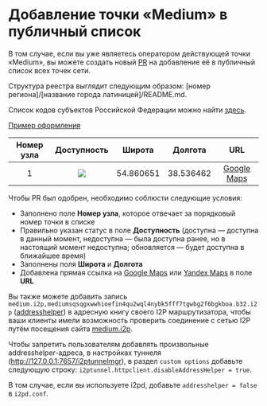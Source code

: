 # Добавление точки «Medium» в публичный список

В том случае, если вы уже являетесь оператором действующей точки «Medium», вы можете создать новый [PR](https://github.com/medium-isp/medium/pulls) на добавление её в публичный список всех точек сети.

Структура реестра выглядит следующим образом: [номер региона]/[название города латиницей]/README.md.

Список кодов субъектов Российской Федерации можно найти [здесь](https://ru.wikipedia.org/wiki/%D0%9A%D0%BE%D0%B4%D1%8B_%D1%81%D1%83%D0%B1%D1%8A%D0%B5%D0%BA%D1%82%D0%BE%D0%B2_%D0%A0%D0%BE%D1%81%D1%81%D0%B8%D0%B9%D1%81%D0%BA%D0%BE%D0%B9_%D0%A4%D0%B5%D0%B4%D0%B5%D1%80%D0%B0%D1%86%D0%B8%D0%B8).

[Пример оформления](https://pastebin.com/raw/pPa0VQJA)

| Номер узла | Доступность | Широта  | Долгота | URL |
|:----------:|:-----------:|:-------:|:-------:|:---:|
| 1         | ![](https://img.shields.io/badge/доступен-success.svg)   | 54.860651 | 38.536462 | [Google Maps](https://www.google.com/maps/place/54°51'38.3"N+38°32'11.3"E)

Чтобы PR был одобрен, необходимо соблюсти следующие условия:

* Заполнено поле **Номер узла**, которое отвечает за порядковый номер точки в списке
* Правильно указан статус в поле **Доступность** (доступна — доступна в данный момент, недоступна — была доступна ранее, но в настоящий момент недоступна; обновляется — будет доступна в ближайшее время)
* Заполнены поля **Широта** и **Долгота**
* Добавлена прямая ссылка на [Google Maps](https://maps.google.com) или [Yandex Maps](https://maps.yandex.ru) в поле **URL**

Вы также можете добавить запись `medium.i2p,mediumsqsqgxwwhioefin4qu2wql4nybk5fff7tgwbg2f6bgkboa.b32.i2p` ([addresshelper](http://medium.i2p/?i2paddresshelper=dLJzgrK601vSbtNZGQ~R8V0ruRsdeG35gaIdH0RkXzoFioASVww8YociZfrgLsnHmKmMfA46fFv6goHkWYLMcWCDqoNc1X1bUzJwNxGHDcJJ1svKCuMGJDm5Ve~UMkdqEWofeT4tc4F14dJE48ff10jM4Y3Zc1tJCBuXKwtwa~mAdSacDlowXABP3kQ76kpMqQZ6dAithyAi53u-USvTmpK0Lc4uvZsWQL32m~qGMEiNrrlAhHZY2ttPbPUq8ig1bhEoBkN9CEYDdEgH3mw9CNmIhUrQThD9Hp~Wlsvd1x0815U-DDPqQvbwj2KgVRRt4z0uvZ-Ol0gpJwSgXfovVmuGj-PjbzFlfe-oGB-hQWEM~rTvIGdoS09nyWZtzzEQMnOwxv72fEM7HVQbMzSQ3B2UMHDWcXaY~lmQNnXcvNPMZiWA9Qt0ogUdWzDMyz1OvK5hsUPOLEYJMQ7GS272Mx3E6fqGct2EJ20IDIY8MfMVvCzYOK58lvTqeEsAz-fRBQAEAAcAAA==)) в адресную книгу своего I2P маршрутизатора, чтобы ваши клиенты имели возможность проверить соединение с сетью I2P путём посещения сайта [medium.i2p](http://medium.i2p).

Чтобы запретить пользователям добавлять произвольные addresshelper-адреса, в настройках туннеля (http://127.0.0.1:7657/i2ptunnelmgr), в раздел `custom options` добавьте следующую строку: `i2ptunnel.httpclient.disableAddressHelper = true`.

В том случае, если вы используете i2pd, добавьте `addresshelper = false` в `i2pd.conf`.
